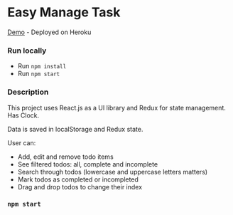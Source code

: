 # Easy Manage Task

[Demo]( https://eco-easy-manage-tasks.herokuapp.com/ ) - Deployed on Heroku

### Run locally

* Run `npm install`
* Run `npm start`

### Description

This project uses React.js as a UI library and Redux for state management. Has Clock.

Data is saved in localStorage and Redux state.

User can:

* Add, edit and remove todo items
* See filtered todos: all, complete and incomplete
* Search through todos (lowercase and uppercase letters matters)
* Mark todos as completed or incompleted
* Drag and drop todos to change their index


### `npm start`



